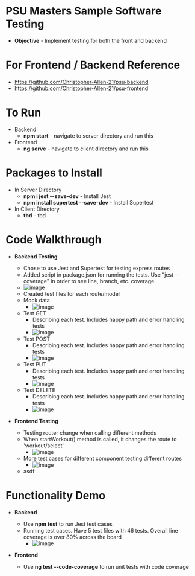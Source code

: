 # PSU Masters Sample Software Testing

- **Objective** - Implement testing for both the front and backend

# For Frontend / Backend Reference

- https://github.com/Christopher-Allen-21/psu-backend
- https://github.com/Christopher-Allen-21/psu-frontend

# To Run

- Backend
  - **npm start** - navigate to server directory and run this
- Frontend
  - **ng serve** - navigate to client directory and run this

# Packages to Install

- In Server Directory
  - **npm i jest --save-dev** - Install Jest
  - **npm install supertest --save-dev** - Install Supertest
- In Client Directory
  - **tbd** - tbd

# Code Walkthrough

- **Backend Testing**

  - Chose to use Jest and Supertest for testing express routes
  - Added script in package.json for running the tests. Use "jest --coverage" in order to see line, branch, etc. coverage
  - ![image](https://github.com/user-attachments/assets/b80eb813-9398-4d8f-ad25-5d7715390a49)
  - Created test files for each route/model
  - Mock data
    - ![image](https://github.com/user-attachments/assets/7f926f8c-c567-4510-801c-a68072952a02)
  - Test GET
    - Describing each test. Includes happy path and error handling tests
    - ![image](https://github.com/user-attachments/assets/58be0723-7a97-42f9-af4a-219112f413ce)
  - Test POST
    - Describing each test. Includes happy path and error handling tests
    - ![image](https://github.com/user-attachments/assets/e57f9fe3-1558-4e16-b564-aa109f72d27e)
  - Test PUT
    - Describing each test. Includes happy path and error handling tests
    - ![image](https://github.com/user-attachments/assets/be2a45cb-9e14-4c2d-8de2-f4a9ca507206)
  - Test DELETE
    - Describing each test. Includes happy path and error handling tests
    - ![image](https://github.com/user-attachments/assets/39801e66-0242-4596-9c8b-ddde03a0b709)

- **Frontend Testing**
  - Testing router change when calling different methods
  - When startWorkout() method is called, it changes the route to 'workout/select'
    - ![image](https://github.com/user-attachments/assets/69298eee-703a-4efc-b579-58c25bcb5a0f)
  - More test cases for different component testing different routes
    - ![image](https://github.com/user-attachments/assets/a98adecb-a02e-43f7-aa0d-5927fce75ea3)
  - asdf


# Functionality Demo

- **Backend**

  - Use **npm test** to run Jest test cases
  - Running test cases. Have 5 test files with 46 tests. Overall line coverage is over 80% across the board
    - ![image](https://github.com/user-attachments/assets/1c86dac7-d077-4c3a-9a72-f6524c872f01)

- **Frontend**
  - Use **ng test --code-coverage** to run unit tests with code coverage
